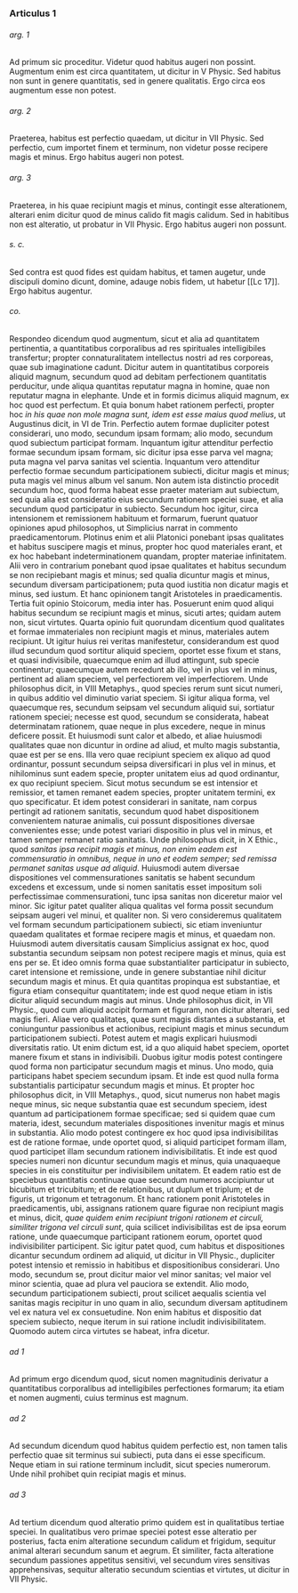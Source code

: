 ### Articulus 1

###### arg. 1
Ad primum sic proceditur. Videtur quod habitus augeri non possint. Augmentum enim est circa quantitatem, ut dicitur in V Physic. Sed habitus non sunt in genere quantitatis, sed in genere qualitatis. Ergo circa eos augmentum esse non potest.

###### arg. 2
Praeterea, habitus est perfectio quaedam, ut dicitur in VII Physic. Sed perfectio, cum importet finem et terminum, non videtur posse recipere magis et minus. Ergo habitus augeri non potest.

###### arg. 3
Praeterea, in his quae recipiunt magis et minus, contingit esse alterationem, alterari enim dicitur quod de minus calido fit magis calidum. Sed in habitibus non est alteratio, ut probatur in VII Physic. Ergo habitus augeri non possunt.

###### s. c.
Sed contra est quod fides est quidam habitus, et tamen augetur, unde discipuli domino dicunt, domine, adauge nobis fidem, ut habetur [[Lc 17]]. Ergo habitus augentur.

###### co.
Respondeo dicendum quod augmentum, sicut et alia ad quantitatem pertinentia, a quantitatibus corporalibus ad res spirituales intelligibiles transfertur; propter connaturalitatem intellectus nostri ad res corporeas, quae sub imaginatione cadunt. Dicitur autem in quantitatibus corporeis aliquid magnum, secundum quod ad debitam perfectionem quantitatis perducitur, unde aliqua quantitas reputatur magna in homine, quae non reputatur magna in elephante. Unde et in formis dicimus aliquid magnum, ex hoc quod est perfectum. Et quia bonum habet rationem perfecti, propter hoc *in his quae non mole magna sunt, idem est esse maius quod melius*, ut Augustinus dicit, in VI de Trin. Perfectio autem formae dupliciter potest considerari, uno modo, secundum ipsam formam; alio modo, secundum quod subiectum participat formam. Inquantum igitur attenditur perfectio formae secundum ipsam formam, sic dicitur ipsa esse parva vel magna; puta magna vel parva sanitas vel scientia. Inquantum vero attenditur perfectio formae secundum participationem subiecti, dicitur magis et minus; puta magis vel minus album vel sanum. Non autem ista distinctio procedit secundum hoc, quod forma habeat esse praeter materiam aut subiectum, sed quia alia est consideratio eius secundum rationem speciei suae, et alia secundum quod participatur in subiecto. Secundum hoc igitur, circa intensionem et remissionem habituum et formarum, fuerunt quatuor opiniones apud philosophos, ut Simplicius narrat in commento praedicamentorum. Plotinus enim et alii Platonici ponebant ipsas qualitates et habitus suscipere magis et minus, propter hoc quod materiales erant, et ex hoc habebant indeterminationem quandam, propter materiae infinitatem. Alii vero in contrarium ponebant quod ipsae qualitates et habitus secundum se non recipiebant magis et minus; sed qualia dicuntur magis et minus, secundum diversam participationem; puta quod iustitia non dicatur magis et minus, sed iustum. Et hanc opinionem tangit Aristoteles in praedicamentis. Tertia fuit opinio Stoicorum, media inter has. Posuerunt enim quod aliqui habitus secundum se recipiunt magis et minus, sicuti artes; quidam autem non, sicut virtutes. Quarta opinio fuit quorundam dicentium quod qualitates et formae immateriales non recipiunt magis et minus, materiales autem recipiunt. Ut igitur huius rei veritas manifestetur, considerandum est quod illud secundum quod sortitur aliquid speciem, oportet esse fixum et stans, et quasi indivisibile, quaecumque enim ad illud attingunt, sub specie continentur; quaecumque autem recedunt ab illo, vel in plus vel in minus, pertinent ad aliam speciem, vel perfectiorem vel imperfectiorem. Unde philosophus dicit, in VIII Metaphys., quod species rerum sunt sicut numeri, in quibus additio vel diminutio variat speciem. Si igitur aliqua forma, vel quaecumque res, secundum seipsam vel secundum aliquid sui, sortiatur rationem speciei; necesse est quod, secundum se considerata, habeat determinatam rationem, quae neque in plus excedere, neque in minus deficere possit. Et huiusmodi sunt calor et albedo, et aliae huiusmodi qualitates quae non dicuntur in ordine ad aliud, et multo magis substantia, quae est per se ens. Illa vero quae recipiunt speciem ex aliquo ad quod ordinantur, possunt secundum seipsa diversificari in plus vel in minus, et nihilominus sunt eadem specie, propter unitatem eius ad quod ordinantur, ex quo recipiunt speciem. Sicut motus secundum se est intensior et remissior, et tamen remanet eadem species, propter unitatem termini, ex quo specificatur. Et idem potest considerari in sanitate, nam corpus pertingit ad rationem sanitatis, secundum quod habet dispositionem convenientem naturae animalis, cui possunt dispositiones diversae convenientes esse; unde potest variari dispositio in plus vel in minus, et tamen semper remanet ratio sanitatis. Unde philosophus dicit, in X Ethic., quod *sanitas ipsa recipit magis et minus, non enim eadem est commensuratio in omnibus, neque in uno et eodem semper; sed remissa permanet sanitas usque ad aliquid*. Huiusmodi autem diversae dispositiones vel commensurationes sanitatis se habent secundum excedens et excessum, unde si nomen sanitatis esset impositum soli perfectissimae commensurationi, tunc ipsa sanitas non diceretur maior vel minor. Sic igitur patet qualiter aliqua qualitas vel forma possit secundum seipsam augeri vel minui, et qualiter non. Si vero consideremus qualitatem vel formam secundum participationem subiecti, sic etiam inveniuntur quaedam qualitates et formae recipere magis et minus, et quaedam non. Huiusmodi autem diversitatis causam Simplicius assignat ex hoc, quod substantia secundum seipsam non potest recipere magis et minus, quia est ens per se. Et ideo omnis forma quae substantialiter participatur in subiecto, caret intensione et remissione, unde in genere substantiae nihil dicitur secundum magis et minus. Et quia quantitas propinqua est substantiae, et figura etiam consequitur quantitatem; inde est quod neque etiam in istis dicitur aliquid secundum magis aut minus. Unde philosophus dicit, in VII Physic., quod cum aliquid accipit formam et figuram, non dicitur alterari, sed magis fieri. Aliae vero qualitates, quae sunt magis distantes a substantia, et coniunguntur passionibus et actionibus, recipiunt magis et minus secundum participationem subiecti. Potest autem et magis explicari huiusmodi diversitatis ratio. Ut enim dictum est, id a quo aliquid habet speciem, oportet manere fixum et stans in indivisibili. Duobus igitur modis potest contingere quod forma non participatur secundum magis et minus. Uno modo, quia participans habet speciem secundum ipsam. Et inde est quod nulla forma substantialis participatur secundum magis et minus. Et propter hoc philosophus dicit, in VIII Metaphys., quod, sicut numerus non habet magis neque minus, sic neque substantia quae est secundum speciem, idest quantum ad participationem formae specificae; sed si quidem quae cum materia, idest, secundum materiales dispositiones invenitur magis et minus in substantia. Alio modo potest contingere ex hoc quod ipsa indivisibilitas est de ratione formae, unde oportet quod, si aliquid participet formam illam, quod participet illam secundum rationem indivisibilitatis. Et inde est quod species numeri non dicuntur secundum magis et minus, quia unaquaeque species in eis constituitur per indivisibilem unitatem. Et eadem ratio est de speciebus quantitatis continuae quae secundum numeros accipiuntur ut bicubitum et tricubitum; et de relationibus, ut duplum et triplum; et de figuris, ut trigonum et tetragonum. Et hanc rationem ponit Aristoteles in praedicamentis, ubi, assignans rationem quare figurae non recipiunt magis et minus, dicit, *quae quidem enim recipiunt trigoni rationem et circuli, similiter trigona vel circuli sunt*, quia scilicet indivisibilitas est de ipsa eorum ratione, unde quaecumque participant rationem eorum, oportet quod indivisibiliter participent. Sic igitur patet quod, cum habitus et dispositiones dicantur secundum ordinem ad aliquid, ut dicitur in VII Physic., dupliciter potest intensio et remissio in habitibus et dispositionibus considerari. Uno modo, secundum se, prout dicitur maior vel minor sanitas; vel maior vel minor scientia, quae ad plura vel pauciora se extendit. Alio modo, secundum participationem subiecti, prout scilicet aequalis scientia vel sanitas magis recipitur in uno quam in alio, secundum diversam aptitudinem vel ex natura vel ex consuetudine. Non enim habitus et dispositio dat speciem subiecto, neque iterum in sui ratione includit indivisibilitatem. Quomodo autem circa virtutes se habeat, infra dicetur.

###### ad 1
Ad primum ergo dicendum quod, sicut nomen magnitudinis derivatur a quantitatibus corporalibus ad intelligibiles perfectiones formarum; ita etiam et nomen augmenti, cuius terminus est magnum.

###### ad 2
Ad secundum dicendum quod habitus quidem perfectio est, non tamen talis perfectio quae sit terminus sui subiecti, puta dans ei esse specificum. Neque etiam in sui ratione terminum includit, sicut species numerorum. Unde nihil prohibet quin recipiat magis et minus.

###### ad 3
Ad tertium dicendum quod alteratio primo quidem est in qualitatibus tertiae speciei. In qualitatibus vero primae speciei potest esse alteratio per posterius, facta enim alteratione secundum calidum et frigidum, sequitur animal alterari secundum sanum et aegrum. Et similiter, facta alteratione secundum passiones appetitus sensitivi, vel secundum vires sensitivas apprehensivas, sequitur alteratio secundum scientias et virtutes, ut dicitur in VII Physic.

